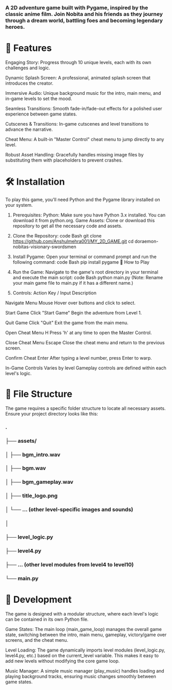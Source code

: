 ### A 2D adventure game built with Pygame, inspired by the classic anime film. Join Nobita and his friends as they journey through a dream world, battling foes and becoming legendary heroes.

# 🌟 Features

 Engaging Story: Progress through 10 unique levels, each with its own challenges and logic.

 Dynamic Splash Screen: A professional, animated splash screen that introduces the creator.

Immersive Audio: Unique background music for the intro, main menu, and in-game levels to set the mood.

Seamless Transitions: Smooth fade-in/fade-out effects for a polished user experience between game states.

Cutscenes & Transitions: In-game cutscenes and level transitions to advance the narrative.

Cheat Menu: A built-in "Master Control" cheat menu to jump directly to any level.

Robust Asset Handling: Gracefully handles missing image files by substituting them with placeholders to prevent crashes.

# 🛠️ Installation
To play this game, you'll need Python and the Pygame library installed on your system.
1. Prerequisites:
Python: Make sure you have Python 3.x installed. You can download it from python.org.
Game Assets: Clone or download this repository to get all the necessary code and assets.
2. Clone the Repository:
code
Bash
git clone https://github.com/Anshulmehra001/MY_2D_GAME.git
cd doraemon-nobitas-visionary-swordsmen
3. Install Pygame:
Open your terminal or command prompt and run the following command:
code
Bash
pip install pygame
🚀 How to Play
1. Run the Game:
Navigate to the game's root directory in your terminal and execute the main script:
code
Bash
python main.py
(Note: Rename your main game file to main.py if it has a different name.)

4. Controls:
Action	Key / Input	Description

Navigate Menu	Mouse	Hover over buttons and click to select.

Start Game	Click "Start Game"	Begin the adventure from Level 1.

Quit Game	Click "Quit"	Exit the game from the main menu.

Open Cheat Menu	H	Press 'h' at any time to open the Master Control.

Close Cheat Menu	Escape	Close the cheat menu and return to the previous screen.

Confirm Cheat	Enter	After typing a level number, press Enter to warp.

In-Game Controls	Varies by level	Gameplay controls are defined within each level's logic.

# 📁 File Structure
The game requires a specific folder structure to locate all necessary assets. Ensure your project directory looks like this:

### .
### ├── assets/
### │   ├── bgm_intro.wav
### │   ├── bgm.wav
### │   ├── bgm_gameplay.wav
### │   ├── title_logo.png
### │   └── ... (other level-specific images and sounds)
### │
### ├── level_logic.py
### ├── level4.py
### ├── ... (other level modules from level4 to level10)
### └── main.py
# 🔧 Development

 The game is designed with a modular structure, where each level's logic can be contained in its own Python file.
 
 Game States: The main loop (main_game_loop) manages the overall game state, switching between the intro, main menu, gameplay, victory/game over screens, and the cheat menu.
 
 Level Loading: The game dynamically imports level modules (level_logic.py, level4.py, etc.) based on the current_level variable. This makes it easy to add new levels without modifying the core game loop.
 
 Music Manager: A simple music manager (play_music) handles loading and playing background tracks, ensuring music changes smoothly between game states.

